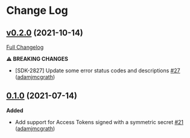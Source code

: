 # Change Log

## [v0.2.0](https://github.com/auth0/node-oauth2-jwt-bearer/tree/v0.2.0) (2021-10-14)
[Full Changelog](https://github.com/auth0/node-oauth2-jwt-bearer/compare/v0.1.0...v0.2.0)

**⚠️ BREAKING CHANGES**
- [SDK-2827] Update some error status codes and descriptions [\#27](https://github.com/auth0/node-oauth2-jwt-bearer/pull/27) ([adamjmcgrath](https://github.com/adamjmcgrath))

## [0.1.0](https://github.com/auth0/node-oauth2-jwt-bearer/releases/tag/v0.1.0-express) (2021-07-14)

**Added**

- Add support for Access Tokens signed with a symmetric secret [#21](https://github.com/auth0/node-oauth2-jwt-bearer/pull/21) ([adamjmcgrath](https://github.com/adamjmcgrath))

